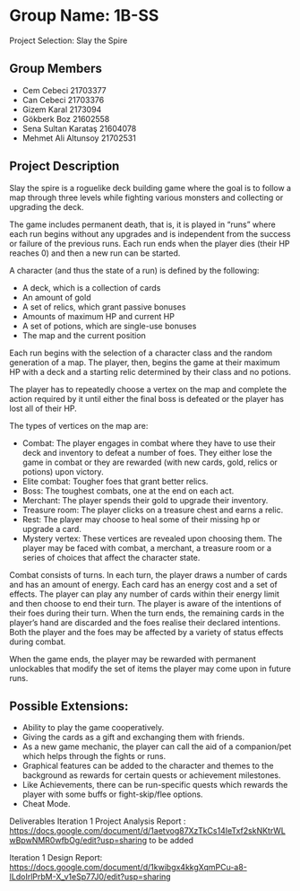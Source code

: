 # Group Name: 1B-SS
Project Selection: Slay the Spire

Group Members
-
* Cem Cebeci          21703377
* Can Cebeci          21703376
* Gizem Karal         2173094
* Gökberk Boz         21602558
* Sena Sultan Karataş 21604078
* Mehmet Ali Altunsoy 21702531

Project Description
-
Slay the spire is a roguelike deck building game where the goal is to follow a map through three levels while fighting various monsters and collecting or upgrading the deck.

The game includes permanent death, that is, it is played in “runs” where each run begins without any upgrades and is independent from the success or failure of the previous runs. Each run ends when the player dies (their HP reaches 0) and then a new run can be started.

A character (and thus the state of a run) is defined by the following:
* A deck, which is a collection of cards
* An amount of gold
* A set of relics, which grant passive bonuses
* Amounts of maximum HP and current HP 
* A set of potions, which are single-use bonuses
* The map and the current position

Each run begins with the selection of a character class and the random generation of a map. The player, then, begins the game at their maximum HP with a deck and a starting relic determined by their class and no potions.

The player has to repeatedly choose a vertex on the map and complete the action required by it until either the final boss is defeated or the player has lost all of their HP.

The types of vertices on the map are:
* Combat: The player engages in combat where they have to use their deck and inventory to defeat a number of foes. They either lose the game in combat or they are rewarded (with new cards, gold, relics or potions) upon victory.
* Elite combat: Tougher foes that grant better relics.
* Boss: The toughest combats, one at the end on each act.
* Merchant: The player spends their gold to upgrade their inventory.
* Treasure room: The player clicks on a treasure chest and earns a relic.
* Rest: The player may choose to heal some of their missing hp or upgrade a card.
* Mystery vertex: These vertices are revealed upon choosing them. The player may be faced with combat, a merchant, a treasure room or a series of choices that affect the character state.

Combat consists of turns. In each turn, the player draws a number of cards and has an amount of energy. Each card has an energy cost and a set of effects. The player can play any number of cards within their energy limit and then choose to end their turn. The player is aware of the intentions of their foes during their turn. When the turn ends, the remaining cards in the player’s hand are discarded and the foes realise their declared intentions. Both the player and the foes may be affected by a variety of status effects during combat.


When the game ends, the player may be rewarded with permanent unlockables that modify the set of items the player may come upon in future runs.


Possible Extensions:
-
* Ability to play the game cooperatively.
* Giving the cards as a gift and exchanging them with friends.
* As a new game mechanic, the player can call the aid of a companion/pet which helps through the fights or runs.
* Graphical features can be added to the character and themes to the background as rewards for certain quests or achievement milestones.
* Like Achievements, there can be run-specific quests which rewards the player with some buffs or fight-skip/flee options.
* Cheat Mode.


Deliverables
Iteration 1 Project Analysis Report : https://docs.google.com/document/d/1aetvog87XzTkCs14IeTxf2skNKtrWLwBpwNMR0wfbOg/edit?usp=sharing
to be added

Iteration 1 Design Report: https://docs.google.com/document/d/1kwibgx4kkgXqmPCu-a8-ILdoIrlPrbM-X_v1eSp77J0/edit?usp=sharing
